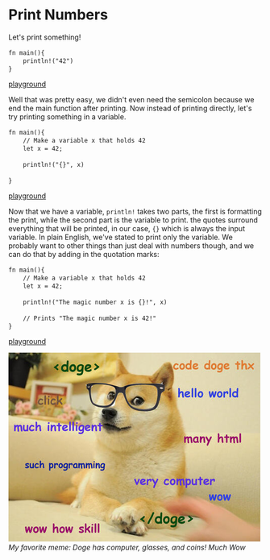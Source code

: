 # Print Numbers

Let's print something!

```
fn main(){
    println!("42")
}
```
[playground](https://play.rust-lang.org/?version=stable&mode=debug&edition=2018&gist=85ae37adbe96892255eab588c99912fe)

Well that was pretty easy, we didn't even need the semicolon because we end the main function after printing. Now instead of printing directly, let's try printing something in a variable.

```
fn main(){
    // Make a variable x that holds 42
    let x = 42;

    println!("{}", x)

}
```

[playground](https://play.rust-lang.org/?version=stable&mode=debug&edition=2018&gist=cbf3b19f6d773542f6913edcf48bb5db)

Now that we have a variable, `println!` takes two parts, the first is formatting the print, while the second part is the variable to print. the quotes surround everything that will be printed, in our case, `{}` which is always the input variable. In plain English, we've stated to print only the variable. We probably want to other things than just deal with numbers though, and we can do that by adding in the quotation marks:

```
fn main(){
    // Make a variable x that holds 42
    let x = 42;

    println!("The magic number x is {}!", x)

    // Prints "The magic number x is 42!"
}
```

[playground](https://play.rust-lang.org/?version=stable&mode=debug&edition=2018&gist=eaee565b026b99fc808e6245da640cc0)

![Doge Says Hello World](../img/doge_hello_world.jpg)
*My favorite meme: Doge has computer, glasses, and coins! Much Wow*